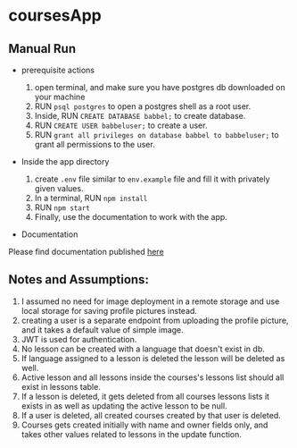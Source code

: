 # coursesApp

## Manual Run

- prerequisite actions

  1. open terminal, and make sure you have postgres db downloaded on your machine
  2. RUN `psql postgres` to open a postgres shell as a root user.
  3. Inside, RUN `CREATE DATABASE babbel;` to create database.
  4. RUN `CREATE USER babbeluser;` to create a user.
  5. RUN `grant all privileges on database babbel to babbeluser;` to grant all permissions to the user.


- Inside the app directory

  1. create `.env` file similar to `env.example` file and fill it with privately given values.
  2. In a terminal, RUN `npm install`
  3. RUN `npm start`
  4. Finally, use the documentation to work with the app.

- Documentation

Please find documentation published [here](https://documenter.getpostman.com/view/8759901/2s8YmHxjqH)
## Notes and Assumptions:

1. I assumed no need for image deployment in a remote storage and use local storage for saving profile pictures instead.
2. creating a user is a separate endpoint from uploading the profile picture, and it takes a default value of simple image.
3. JWT is used for authentication.
4. No lesson can be created with a language that doesn't exist in db.
5. If language assigned to a lesson is deleted the lesson will be deleted as well.
6. Active lesson and all lessons inside the courses's lessons list should all exist in lessons table.
7. If a lesson is deleted, it gets deleted from all courses lessons lists it exists in as well as updating the active lesson to be null.
8. If a user is deleted, all created courses created by that user is deleted.
9. Courses gets created initially with name and owner fields only, and takes other values related to lessons in the update function.
